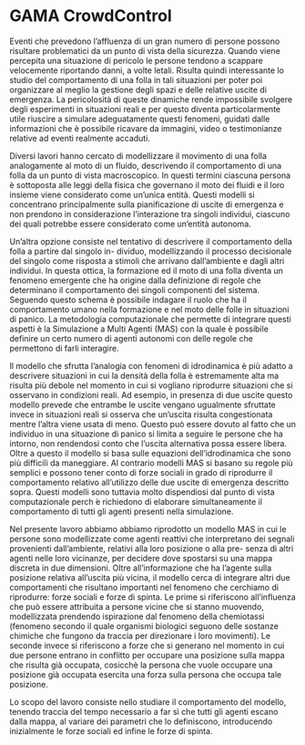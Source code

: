 # GAMA CrowdControl

Eventi che prevedono l’affluenza di un gran numero di persone possono risultare problematici da un punto di vista della sicurezza. Quando viene percepita una situazione di pericolo le persone tendono a scappare velocemente riportando danni, a volte letali. Risulta quindi interessante lo studio del comportamento di una folla in tali situazioni per poter poi organizzare al meglio la gestione degli spazi e delle relative uscite di emergenza. La pericolosità di queste dinamiche rende impossibile svolgere degli esperimenti in situazioni reali e per questo diventa particolarmente utile riuscire a simulare adeguatamente questi fenomeni, guidati dalle informazioni che è possibile ricavare da immagini, video o testimonianze relative ad eventi realmente accaduti.

Diversi lavori hanno cercato di modellizzare il movimento di una folla analogamente al moto di un fluido, descrivendo il comportamento di una folla da un punto di vista macroscopico. In questi termini ciascuna persona è sottoposta alle leggi della fisica che governano il moto dei fluidi e il loro insieme viene considerato come un’unica entità. Questi modelli si concentrano principalmente sulla pianificazione di uscite di emergenza e non prendono in considerazione l’interazione tra singoli individui, ciascuno dei quali potrebbe essere considerato come un’entità autonoma.

Un’altra opzione consiste nel tentativo di descrivere il comportamento della folla a partire dal singolo in- dividuo, modellizzando il processo decisionale del singolo come risposta a stimoli che arrivano dall’ambiente e dagli altri individui. In questa ottica, la formazione ed il moto di una folla diventa un fenomeno emergente che ha origine dalla definizione di regole che determinano il comportamento dei singoli componenti del sistema. Seguendo questo schema è possibile indagare il ruolo che ha il comportamento umano nella formazione e nel moto delle folle in situazioni di panico. La metodologia computazionale che permette di integrare questi aspetti è la Simulazione a Multi Agenti (MAS) con la quale è possibile definire un certo numero di agenti autonomi con delle regole che permettono di farli interagire.

Il modello che sfrutta l’analogia con fenomeni di idrodinamica è più adatto a descrivere situazioni in cui la densità della folla è estremamente alta ma risulta più debole nel momento in cui si vogliano riprodurre situazioni che si osservano in condizioni reali. Ad esempio, in presenza di due uscite questo modello prevede che entrambe le uscite vengano ugualmente sfruttate invece in situazioni reali si osserva che un’uscita risulta congestionata mentre l’altra viene usata di meno. Questo può essere dovuto al fatto che un individuo in una situazione di panico si limita a seguire le persone che ha intorno, non rendendosi conto che l’uscita alternativa possa essere libera. Oltre a questo il modello si basa sulle equazioni dell’idrodinamica che sono più difficili da maneggiare. Al contrario modelli MAS si basano su regole più semplici e possono tener conto di forze sociali in grado di riprodurre il comportamento relativo all’utilizzo delle due uscite di emergenza descritto sopra. Questi modelli sono tuttavia molto dispendiosi dal punto di vista computazionale perch ́e richiedono di elaborare simultaneamente il comportamento di tutti gli agenti presenti nella simulazione.

Nel presente lavoro abbiamo abbiamo riprodotto un modello MAS in cui le persone sono modellizzate come agenti reattivi che interpretano dei segnali provenienti dall’ambiente, relativi alla loro posizione o alla pre- senza di altri agenti nelle loro vicinanze, per decidere dove spostarsi su una mappa discreta in due dimensioni. Oltre all’informazione che ha l’agente sulla posizione relativa all’uscita più vicina, il modello cerca di integrare altri due comportamenti che risultano importanti nel fenomeno che cerchiamo di riprodurre: forze sociali e forze di spinta. Le prime si riferiscono all’influenza che può essere attribuita a persone vicine che si stanno muovendo, modellizzata prendendo ispirazione dal fenomeno della chemiotassi (fenomeno secondo il quale organismi biologici seguono delle sostanze chimiche che fungono da traccia per direzionare i loro movimenti). Le seconde invece si riferiscono a forze che si generano nel momento in cui due persone entrano in conflitto per occupare una posizione sulla mappa che risulta già occupata, cosicchè la persona che vuole occupare una posizione già occupata esercita una forza sulla persona che occupa tale posizione.

Lo scopo del lavoro consiste nello studiare il comportamento del modello, tenendo traccia del tempo necessario a far sì che tutti gli agenti escano dalla mappa, al variare dei parametri che lo definiscono, introducendo inizialmente le forze sociali ed infine le forze di spinta.
